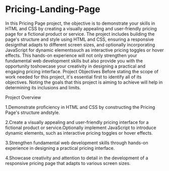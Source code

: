 # Pricing-Landing-Page
In this Pricing Page project, the objective is to demonstrate your skills in HTML and CSS by creating a visually appealing and user-friendly pricing page for a fictional product or service.
The project
includes building the page's structure and style using HTML and CSS, ensuring a responsive designthat adapts to different screen sizes, and optionally incorporating JavaScript for dynamic elementssuch as interactive pricing toggles or hover effects. This hands-on experience will not only strengthen your fundamental web development skills but also provide you with the opportunity toshowcase your creativity in designing a practical and engaging pricing interface.
Project Objectives
Before stating the scope of work needed for this project, it's essential first to identify all of its objectives. Noting the goals that this project is aiming to achieve will help in determining its inclusions and limits.

Project Overview

1.Demonstrate proficiency in HTML and CSS by constructing the Pricing Page's structure andstyle.

2.Create a visually appealing and user-friendly pricing interface for a fictional product or service.Optionally implement JavaScript to introduce dynamic elements, such as interactive pricing toggles or hover effects.

3.Strengthen fundamental web development skills through hands-on experience in designing a practical pricing interface.

4.Showcase creativity and attention to detail in the development of a responsive pricing page that adapts to various screen sizes.
